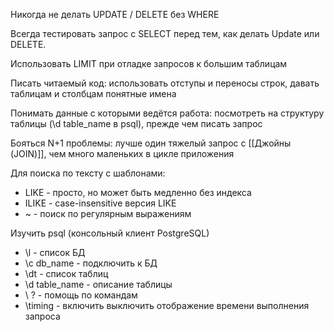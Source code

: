 Никогда не делать UPDATE / DELETE без WHERE

Всегда тестировать запрос с SELECT перед тем, как делать Update или DELETE.

Использовать LIMIT при отладке запросов к большим таблицам

Писать читаемый код: использовать отступы и переносы строк, давать таблицам и столбцам понятные имена

Понимать данные с которыми ведётся работа: посмотреть на структуру таблицы (\d table_name в psql), прежде чем писать запрос

Бояться N+1 проблемы: лучше один тяжелый запрос с [[Джойны (JOIN)]], чем много маленьких в цикле приложения

Для поиска по тексту с шаблонами:
- LIKE - просто, но может быть медленно без индекса
- ILIKE - case-insensitive версия LIKE
- ~ - поиск по регулярным выражениям

Изучить psql (консольный клиент PostgreSQL)
- \l - список БД
- \c db_name - подключить к БД
- \dt - список таблиц
- \d table_name - описание таблицы
- \ ? - помощь по командам
- \timing - включить выключить отображение времени выполнения запроса